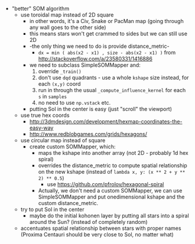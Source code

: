- "better" SOM algorithm
    - use toroidal map instead of 2D square
        - in other words, it's a Civ, Snake or PacMan map (going through any wall goes to the other
          side)
        - this means stars won't get crammed to sides but we can still use 2D
        - -the only thing we need to do is provide distance_metric-
            - `dx = min ( abs(x2 - x1) , size - abs(x2 - x1) )`
                from http://stackoverflow.com/a/23580331/1416886
        - we need to subclass SimpleSOMMapper and:
            1. override `_train()`
            2. don't use `dqd` quadrants - use a whole `kshape` size instead, for each `(x,y)` coord
            3. run in through the usual `_compute_influence_kernel` for each `s` in `samples`
            4. no need to use `np.vstack` etc.
        - putting Sol in the center is easy (just "scroll" the viewport)
    - use true hex coords
        - http://3dmdesign.com/development/hexmap-coordinates-the-easy-way
        - http://www.redblobgames.com/grids/hexagons/
    - use circular map instead of square
        - create custom SOMMapper, which:
            - maps the kshape into another array (not 2D - probably 1d hex spiral)
            - overrides the distance_metric to compute spatial relationship on the new kshape
              (instead of `lambda x, y: (x ** 2 + y ** 2) ** 0.5`)
                - use https://github.com/pfrolov/hexagonal-spiral
            - Actually, we don't need a custom SOMMapper, we can use SimpleSOMMapper and put
              onedimensional kshape and the custom distance_metric.
    - try to put Sol in the center
        - maybe do the initial kohonen layer by putting all stars into a spiral around the Sun?
          (instead of completely random)
    - accentuates spatial relationship between stars with proper names (Proxima Centauri should be
      very close to Sol, no matter what)